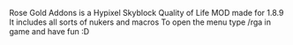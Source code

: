 Rose Gold Addons is a Hypixel Skyblock Quality of Life MOD made for 1.8.9
It includes all sorts of nukers and macros
To open the menu type /rga in game and have fun :D
